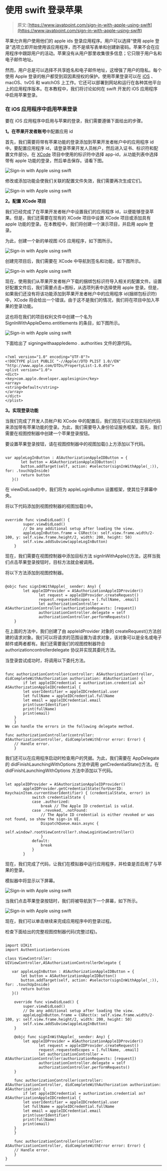 # 使用 swift 登录苹果

> 原文:[https://www.javatpoint.com/sign-in-with-apple-using-swift](https://www.javatpoint.com/sign-in-with-apple-using-swift)

苹果允许用户使用他们的 apple ids 登录应用程序。用户可以选择“使用 apple 登录”选项立即开始使用该应用程序，而不是填写表单和创建新密码。苹果不会在应用程序中跟踪用户的活动。苹果没有从用户那里收集很多信息；它只限于用户名和电子邮件地址。

然而，用户总是可以选择不共享姓名和电子邮件地址，这增强了用户的隐私。每个使用 Apple 登录的帐户都受到双因素授权的保护。使用苹果登录可以在 [iOS](https://www.javatpoint.com/ios-development-using-swift) 、macOS、tvOS 和 watchOS 上工作。它还可以部署到网站和运行在各种其他平台上的应用程序版本。在本教程中，我们将讨论如何在 swift 开发的 iOS 应用程序中启用苹果登录。

### 在 iOS 应用程序中启用苹果登录

要在 iOS 应用程序中启用与苹果的登录，我们需要遵循下面给出的步骤。

**1。在苹果开发者账号**中配置应用 id

首先，我们需要将带有苹果功能的登录添加到苹果开发者帐户中的应用程序 id 中。要配置应用程序 id，请登录苹果开发人员帐户，然后进入证书、标识符和配置文件部分。在 [XCode](https://www.javatpoint.com/ios-introduction-to-xcode-ide) 项目中使用的标识符中选择 app-id，从功能列表中选择带有 apple 功能的登录，然后单击保存。请看下图。

![Sign-in with Apple using swift](../Images/c4c0301b3e1e73f4410d65d54ab0ed61.png)

修改或添加功能会使我们关联的配置文件失效，我们需要再次生成它们。

![Sign-in with Apple using swift](../Images/955534d9b32836393a2e64cefc430738.png)

**2。配置 XCode 项目**

我们已经完成了在苹果开发者帐户中设置我们的应用程序 id，以便能够登录苹果。但是，我们还需要在现有的 XCode 项目中设置 XCode 项目或添加具有 apple 功能的登录。在本教程中，我们将创建一个演示项目，并启用 apple 登录。

为此，创建一个新的单视图 iOS 应用程序，如下图所示。

![Sign-in with Apple using swift](../Images/1dccec3d7a55c9f2bca6255cfb602023.png)

创建完项目后，我们需要在 XCode 中导航到签名和功能，如下图所示。

![Sign-in with Apple using swift](../Images/40ca59c4ef62ac53722459626888dbe0.png)

现在，使用我们从苹果开发者帐户下载的捆绑包标识符导入相关的配置文件。设置好配置文件后，我们需要点击+图标，从选项列表中选择使用 apple 登录。但是，如果我们还没有将该功能添加到苹果开发者帐户中的应用程序 id(捆绑包标识符)中，XCode 将会给出一个错误。由于这不是我们的情况，我们将在项目中加入苹果的登录功能。

这也将在我们的项目权利文件中创建一个名为 SignInWithAppleDemo.entitlements 的条目，如下图所示。

![Sign-in with Apple using swift](../Images/eeb23e9bad8171056f0c913e74bcd501.png)

下面给出了 signingwithaappledemo . authorities 文件的源代码。

```

<?xml version="1.0" encoding="UTF-8"?>
<!DOCTYPE plist PUBLIC "-//Apple//DTD PLIST 1.0//EN" "http://www.apple.com/DTDs/PropertyList-1.0.dtd">
<plist version="1.0">
<dict>
<key>com.apple.developer.applesignin</key>
<array>
<string>Default</string>
</array>
</dict>
</plist>

```

**3。实现登录功能**

当我们完成了开发人员帐户和 XCode 中的配置后，我们现在可以实现实际的代码来添加带有苹果功能的登录。为此，我们需要导入身份验证服务框架。首先，我们需要在视图控制器中创建一个苹果登录按钮。

要设置苹果登录按钮，请在视图控制器中的视图加载()上方添加以下代码。

```

var appleLogInButton : ASAuthorizationAppleIDButton = {
       let button = ASAuthorizationAppleIDButton()
       button.addTarget(self, action: #selector(signInWithApple(_:)), for: .touchUpInside)
       return button
   }()

```

在 viewDidLoad()中，我们将为 appleLoginButton 设置框架，使其位于屏幕中央。

将以下代码添加到视图控制器的视图加载()中。

```

override func viewDidLoad() {
        super.viewDidLoad()
        // Do any additional setup after loading the view.
        appleLogInButton.frame = CGRect(x: self.view.frame.width/2-100, y: self.view.frame.height/2, width: 200, height: 50)
        self.view.addSubview(appleLogInButton)
    }

```

现在，我们需要在视图控制器中添加目标方法 signInWithApple()方法，这样当我们点击苹果登录按钮时，目标方法就会被调用。

将以下方法添加到视图控制器。

```

@objc func signInWithApple(_ sender: Any) {
        let appleIDProvider = ASAuthorizationAppleIDProvider()
               let request = appleIDProvider.createRequest()
               request.requestedScopes = [.fullName, .email]
               let authorizationController = ASAuthorizationController(authorizationRequests: [request])
               authorizationController.delegate = self
               authorizationController.performRequests()
    }

```

在上面的方法中，我们创建了由 appleIdProvider 对象的 createRequest()方法创建的请求对象。我们可以将请求的范围设置为请求对象，该对象可以是全名或电子邮件或两者都有。我们还需要我们的视图控制器符合 authorizationcontrollerdelegate 协议并实现其委托方法。

当登录尝试成功时，将调用以下委托方法。

```

func authorizationController(controller: ASAuthorizationController, didCompleteWithAuthorization authorization: ASAuthorization) {
        if let appleIDCredential = authorization.credential as?  ASAuthorizationAppleIDCredential {
        let userIdentifier = appleIDCredential.user
        let fullName = appleIDCredential.fullName
        let email = appleIDCredential.email
        print(userIdentifier)
        print(fullName)
        print(email)
    }
    }
We can handle the errors in the following delegate method. 

func authorizationController(controller: 			ASAuthorizationController, didCompleteWithError error: Error) {
    // Handle error.
    }

```

我们还可以在应用程序启动时检查用户的凭据。为此，我们需要在 AppDelegate 的 didFinishLaunchingWithOptions 方法中调用 getCredentialState()方法。在 didFinishLaunchingWithOptions 方法中添加以下代码。

```

let appleIDProvider = ASAuthorizationAppleIDProvider()
        appleIDProvider.getCredentialState(forUserID: KeychainItem.currentUserIdentifier) { (credentialState, error) in
            switch credentialState {
            case .authorized:
                break // The Apple ID credential is valid.
            case .revoked, .notFound:
                // The Apple ID credential is either revoked or was not found, so show the sign-in UI.
                DispatchQueue.main.async {
                    self.window?.rootViewController?.showLoginViewController()
                }
            default:
                break
            }
        }

```

现在，我们完成了代码，让我们在模拟器中运行应用程序，并检查是否启用了与苹果的登录。

模拟器中将显示以下屏幕。

![Sign-in with Apple using swift](../Images/cc2826f713c26a5b93a87ed96f3303bb.png)

当我们点击苹果登录按钮时，我们将被导航到下一个屏幕，如下所示。

![Sign-in with Apple using swift](../Images/f5306a57f59dfd59e207b288c1a50429.png)

现在，我们可以单击继续来完成应用程序中的登录过程。

检查下面给出的完整视图控制器代码(完整过程)。

```

import UIKit
import AuthenticationServices

class ViewController: UIViewController,ASAuthorizationControllerDelegate {

   var appleLogInButton : ASAuthorizationAppleIDButton = {
       let button = ASAuthorizationAppleIDButton()
       button.addTarget(self, action: #selector(signInWithApple(_:)), for: .touchUpInside)
       return button
   }()

    override func viewDidLoad() {
        super.viewDidLoad()
        // Do any additional setup after loading the view.
        appleLogInButton.frame = CGRect(x: self.view.frame.width/2-100, y: self.view.frame.height/2, width: 200, height: 50)
        self.view.addSubview(appleLogInButton)
    }

    @objc func signInWithApple(_ sender: Any) {
        let appleIDProvider = ASAuthorizationAppleIDProvider()
               let request = appleIDProvider.createRequest()
               request.requestedScopes = [.fullName, .email]
               let authorizationController = ASAuthorizationController(authorizationRequests: [request])
               authorizationController.delegate = self
               authorizationController.performRequests()
    }

    func authorizationController(controller: ASAuthorizationController, didCompleteWithAuthorization authorization: ASAuthorization) {
        if let appleIDCredential = authorization.credential as?  ASAuthorizationAppleIDCredential {
        let userIdentifier = appleIDCredential.user
        let fullName = appleIDCredential.fullName
        let email = appleIDCredential.email
        print(userIdentifier)
        print(fullName)
        print(email)
    }
    }

    func authorizationController(controller: ASAuthorizationController, didCompleteWithError error: Error) {
    // Handle error.
    }
}

```

* * *